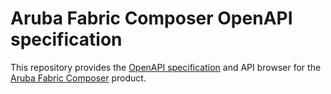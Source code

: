 Aruba Fabric Composer OpenAPI specification
===========================================

This repository provides the [OpenAPI specification](https://swagger.io/specification/) and API browser for the [Aruba Fabric Composer](https://www.arubanetworks.com/products/switches/core-and-data-center/fabric-composer/) product.
